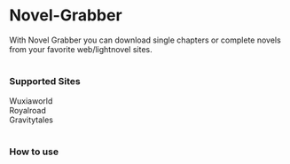 # Novel-Grabber
With Novel Grabber you can download single chapters or complete novels from your favorite web/lightnovel sites.

# <h3>Supported Sites</h3>
Wuxiaworld <br>
Royalroad <br>
Gravitytales <br>

# <h3> How to use</h3>

